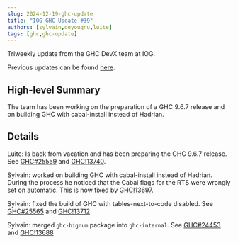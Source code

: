 ```yaml
---
slug: 2024-12-19-ghc-update
title: "IOG GHC Update #39"
authors: [sylvain,doyougnu,luite]
tags: [ghc,ghc-update]
---
```


Triweekly update from the GHC DevX team at IOG.

<!-- truncate -->

Previous updates can be found [here](https://engineering.iog.io/tags/ghc-update).

## High-level Summary

The team has been working on the preparation of a GHC 9.6.7 release and on
building GHC with cabal-install instead of Hadrian.

## Details

Luite: Is back from vacation and has been preparing the GHC 9.6.7 release. See [GHC#25559](https://gitlab.haskell.org/ghc/ghc/-/issues/25559) and [GHC!13740](https://gitlab.haskell.org/ghc/ghc/-/merge_requests/13740).

Sylvain: worked on building GHC with cabal-install instead of Hadrian. During the process he noticed that the Cabal flags for the RTS were wrongly set on automatic. This is now fixed by [GHC!13697](https://gitlab.haskell.org/ghc/ghc/-/merge_requests/13697).

Sylvain: fixed the build of GHC with tables-next-to-code disabled. See [GHC#25565](https://gitlab.haskell.org/ghc/ghc/-/issues/25565) and [GHC!13712](https://gitlab.haskell.org/ghc/ghc/-/merge_requests/13712)

Sylvain: merged `ghc-bignum` package into `ghc-internal`. See [GHC#24453](https://gitlab.haskell.org/ghc/ghc/-/issues/24453) and [GHC!13688](https://gitlab.haskell.org/ghc/ghc/-/merge_requests/13688)
